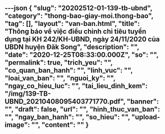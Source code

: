 ---json
{
    "slug": "20202512-01-139-tb-ubnd",
    "category": "thong-bao-giay-moi.thong-bao",
    "tag": [],
    "layout": "van-ban.html",
    "title": "Thông báo về việc điều chỉnh chỉ tiêu tuyển dụng tại KH 242/KH-UBND, ngày 24/11/2020 của UBDN huyện Đăk Song",
    "description": "",
    "date": "2020-12-25T08:33:00.000Z",
    "so": "",
    "permalink": true,
    "trich_yeu": "",
    "co_quan_ban_hanh": "",
    "linh_vuc": "",
    "loai_van_ban": "",
    "nguoi_ky": "",
    "ngay_co_hieu_luc": "",
    "tai_lieu_dinh_kem": "/img/139-TB-UBND_20210408095403771770.pdf",
    "banner": "",
    "draft": false,
    "url": "",
    "hinh_thuc_van_ban": "",
    "ngay_ban_hanh": "",
    "so_hieu": "",
    "upload-image": "",
    "__content__": ""
}
---
